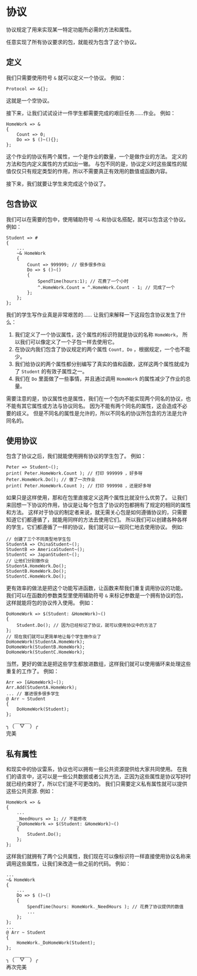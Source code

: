 # 协议
协议规定了用来实现某一特定功能所必需的方法和属性。

任意实现了所有协议要求的包，就能视为包含了这个协议。
## 定义
我们只需要使用符号 `&` 就可以定义一个协议。
例如：

    Protocol => &{};

这就是一个空协议。

接下来，让我们试试设计一件学生都需要完成的艰巨任务……作业。
例如：

    HomeWork => &
    {
        Count => 0;
        Do => $ ()~(){};
    };

这个作业的协议有两个属性，一个是作业的数量，一个是做作业的方法。
定义的方法和包内定义属性的方式如出一辙。
与包不同的是，协议定义时这些属性的赋值仅仅只有规定类型的作用，所以不需要真正有效用的数值或函数内容。

接下来，我们就要让学生来完成这个协议了。
## 包含协议
我们可以在需要的包中，使用辅助符号 `~&` 和协议名搭配，就可以包含这个协议。
例如：

    Student => #
    {
        ...
        ~& HomeWork
        {
            Count => 999999; // 很多很多作业
            Do => $ ()~()
            {
                SpendTime(hours:1); // 花费了一个小时
                ^.HomeWork.Count = ^.HomeWork.Count - 1; // 完成了一个
            };
        };
    };

我们的学生写作业真是非常艰苦的……
让我们来解释一下这段包含协议发生了什么：
1. 我们定义了一个协议属性，这个属性的标识符就是协议的名称 `HomeWork`， 所以我们可以像定义了一个子包一样去使用它。
1. 在协议内我们包含了协议规定的两个属性 `Count, Do` ，根据规定，一个也不能少。
1. 我们给协议的两个属性都分别编写了真实的值和函数，这样这两个属性就成为了 `Student` 的有效子属性之一。
1. 我们在 `Do` 里面做了一些事情，并且通过调用 `HomeWork` 的属性减少了作业的总量。

需要注意的是，协议属性也是属性，我们在一个包内不能实现两个同名的协议，也不能有其它属性或方法与协议同名。
因为不能有两个同名的属性，这会造成不必要的歧义。
但是不同名的属性是允许的，所以不同名的协议所包含的方法是允许同名的。

## 使用协议
包含了协议之后，我们就能使用拥有协议的学生包了。
例如：

    Peter => Student~();
    print( Peter.HomeWork.Count ); // 打印 999999 ，好多呀
    Peter.HomeWork.Do(); // 做了一次作业
    print( Peter.HomeWork.Count ); // 打印 999998 ，还是好多呀

如果只是这样使用，那和在包里直接定义这两个属性比就没什么优势了。
让我们来回想一下协议的作用，协议是让每个包含了协议的包都拥有了规定的相同的属性和方法。
这样对于协议的制定者来说，就无需关心包是如何遵循协议的，只需要知道它们都遵循了，就能用同样的方法去使用它们。
所以我们可以创建各种各样的学生，它们都遵循了一样的协议，我们就可以一视同仁地去使用协议。
例如:

    // 创建了三个不同类型地学生包
    StudentA => ChinaStudent~();
    StudentB => AmericaStudent~();
    StudentC => JapanStudent~();
    // 让他们分别做作业
    StudentA.HomeWork.Do();
    StudentB.HomeWork.Do();
    StudentC.HomeWork.Do();

更有效率的做法是把这个功能写进函数，让函数来帮我们重复调用协议的功能。
我们可以在函数的参数类型里使用辅助符号 `&` 来标记参数是一个拥有协议的包，这样就能将包的协议传入使用。
例如：

    DoHomeWork => $(Student: &HomeWork)~()
    {
        Student.Do(); // 因为已经标记了协议，就可以使用协议中的方法了
    };
    // 现在我们就可以更简单地让每个学生做作业了
    DoHomeWork(StudentA.HomeWork);
    DoHomeWork(StudentB.HomeWork);
    DoHomeWork(StudentC.HomeWork);

当然，更好的做法是把这些学生都放进数组，这样我们就可以使用循环来处理这些重复的工作了。
例如：

    Arr => [&HomeWork]~();
    Arr.Add(StudentA.HomeWork);
    ... // 塞进很多很多学生
    @ Arr ~ Student
    {
        DoHomeWork(Student);
    };

╮（￣▽￣）╭  
完美
## 私有属性
和现实中的协议雷系，协议也可以拥有一些公共资源提供给大家共同使用。
在我们的语言中，这可以是一些公共数据或者公共方法，正因为这些属性是协议写好时就已经约束好了，所以它们是不可更改的。
我们只需要定义私有属性就可以提供这些公共资源.
例如：

    HomeWork => &
    {
        ...
        _NeedHours => 1; // 不能修改
        _DoHomeWork => $(Student: &HomeWork)~()
        {
            Student.Do(); 
        };
    };

这样我们就拥有了两个公共属性，我们现在可以像标识符一样直接使用协议名称来调用这些属性，让我们来改造一些之前的代码。
例如：

    ...
    ~& HomeWork
    {
        ...
        Do => $ ()~()
        {
            SpendTime(hours: HomeWork._NeedHours ); // 花费了协议提供的数值
            ...
        };
    };
    ...
    @ Arr ~ Student
    {
        HomeWork._DoHomeWork(Student);
    };

╮（￣▽￣）╭  
再次完美